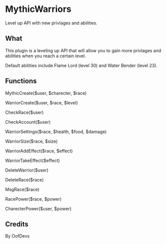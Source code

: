 # MythicWarriors
Level up API with new privlages and abilities. 

## What
This plugin is a leveling up API that will allow you to gain more privlages and abilities when you reach a certain level.

Default abilities include Flame Lord (level 30) and Water Bender (level 23).

## Functions

MythicCreate($user, $charecter, $race)

WarriorCreate($user, $race, $level)

CheckRace($user)

CheckAccount($user)

WarriorSettings($race, $health, $food, $damage)

WarriorSize($race, $size)

WarriorAddEffect($race, $effect)

WarriorTakeEffect($effect)

DeleteWarrior($user)

DeleteRace($race)

MsgRace($race)

RacePower($race, $power)

CharecterPower($user, $power)

## Credits
By OofDevs
